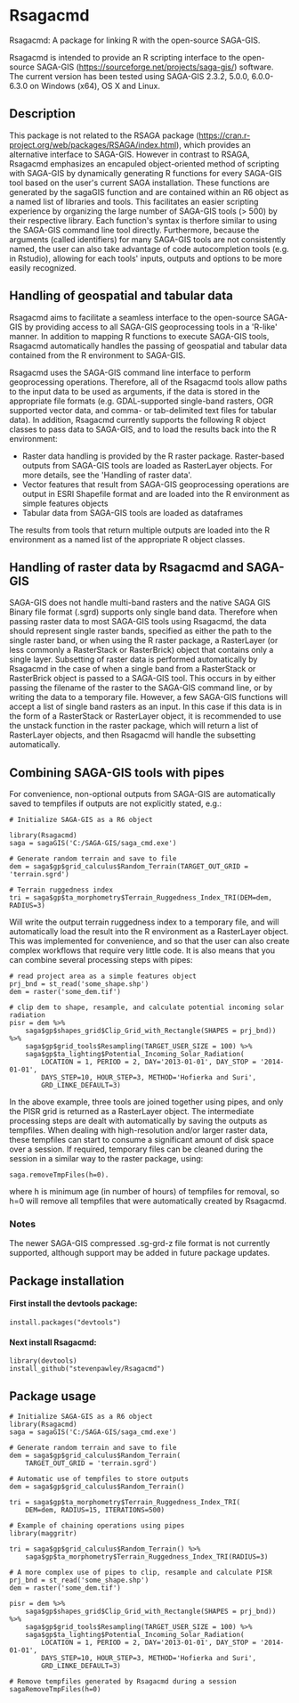 Rsagacmd
======

Rsagacmd: A package for linking R with the open-source SAGA-GIS.

Rsagacmd is intended to provide an R scripting interface to the open-source SAGA-GIS (https://sourceforge.net/projects/saga-gis/) software. The current version has been tested using SAGA-GIS 2.3.2, 5.0.0, 6.0.0-6.3.0 on Windows (x64), OS X and Linux.

## Description

This package is not related to the RSAGA package (https://cran.r-project.org/web/packages/RSAGA/index.html), which provides an alternative interface to SAGA-GIS. However in contrast to RSAGA, Rsagacmd emphasizes an encapuled object-oriented method of scripting with SAGA-GIS by dynamically generating R functions for every SAGA-GIS tool based on the user's current SAGA installation. These functions are generated by the sagaGIS function and are contained within an R6 object as a named list of libraries and tools. This facilitates an easier scripting experience by organizing the large number of SAGA-GIS tools (> 500) by their respective library. Each function's syntax is therfore similar to using the SAGA-GIS command line tool directly. Furthermore, because the arguments (called identifiers) for many SAGA-GIS tools are not consistently named, the user can also take advantage of code autocompletion tools (e.g. in Rstudio), allowing for each tools' inputs, outputs and options to be more easily recognized.

## Handling of geospatial and tabular data
Rsagacmd aims to facilitate a seamless interface to the open-source SAGA-GIS by providing access to all SAGA-GIS geoprocessing tools in a 'R-like' manner. In addition to mapping R functions to execute SAGA-GIS tools, Rsagacmd automatically handles the passing of geospatial and tabular data contained from the R environment to SAGA-GIS.

Rsagacmd uses the SAGA-GIS command line interface to perform geoprocessing operations. Therefore, all of the Rsagacmd tools allow paths to the input data to be used as arguments, if the data is stored in the appropriate file formats (e.g. GDAL-supported single-band rasters, OGR supported vector data, and comma- or tab-delimited text files for tabular data). In addition, Rsagacmd currently supports the following R object classes to pass data to SAGA-GIS, and to load the results back into the R environment:

- Raster data handling is provided by the R raster package. Raster-based outputs from SAGA-GIS tools are loaded as RasterLayer objects. For more details, see the 'Handling of raster data'.
- Vector features that result from SAGA-GIS geoprocessing operations are output in ESRI Shapefile format and are loaded into the R environment as simple features objects
- Tabular data from SAGA-GIS tools are loaded as dataframes

The results from tools that return multiple outputs are loaded into the R environment as a named list of the appropriate R object classes.

## Handling of raster data by Rsagacmd and SAGA-GIS
SAGA-GIS does not handle multi-band rasters and the native SAGA GIS Binary file format (.sgrd) supports only single band data. Therefore when passing raster data to most SAGA-GIS tools using Rsagacmd, the data should represent single raster bands, specified as either the path to the single raster band, or when using the R raster package, a RasterLayer (or less commonly a RasterStack or RasterBrick) object that contains only a single layer. Subsetting of raster data is performed automatically by Rsagacmd in the case of when a single band from a RasterStack or RasterBrick object is passed to a SAGA-GIS tool. This occurs in by either passing the filename of the raster to the SAGA-GIS command line, or by writing the data to a temporary file. However, a few SAGA-GIS functions will accept a list of single band rasters as an input. In this case if this data is in the form of a RasterStack or RasterLayer object, it is recommended to use the unstack function in the raster package, which will return a list of RasterLayer objects, and then Rsagacmd will handle the subsetting automatically.

## Combining SAGA-GIS tools with pipes

For convenience, non-optional outputs from SAGA-GIS are automatically saved to tempfiles if outputs are not explicitly stated, e.g.:
```
# Initialize SAGA-GIS as a R6 object

library(Rsagacmd)
saga = sagaGIS('C:/SAGA-GIS/saga_cmd.exe')

# Generate random terrain and save to file
dem = saga$gp$grid_calculus$Random_Terrain(TARGET_OUT_GRID = 'terrain.sgrd')

# Terrain ruggedness index
tri = saga$gp$ta_morphometry$Terrain_Ruggedness_Index_TRI(DEM=dem, RADIUS=3)
 ```
Will write the output terrain ruggedness index to a temporary file, and will automatically load the result into the R environment as a RasterLayer object. This was implemented for convenience, and so that the user can also create complex workflows that require very little code. It is also means that you can combine several processing steps with pipes:
```
# read project area as a simple features object
prj_bnd = st_read('some_shape.shp')
dem = raster('some_dem.tif')

# clip dem to shape, resample, and calculate potential incoming solar radiation
pisr = dem %>%
    saga$gp$shapes_grid$Clip_Grid_with_Rectangle(SHAPES = prj_bnd)) %>%
    saga$gp$grid_tools$Resampling(TARGET_USER_SIZE = 100) %>%
    saga$gp$ta_lighting$Potential_Incoming_Solar_Radiation(
        LOCATION = 1, PERIOD = 2, DAY='2013-01-01', DAY_STOP = '2014-01-01',
        DAYS_STEP=10, HOUR_STEP=3, METHOD='Hofierka and Suri',
        GRD_LINKE_DEFAULT=3)
```
In the above example, three tools are joined together using pipes, and only the PISR grid is returned as a RasterLayer object. The intermediate processing steps are dealt with automatically by saving the outputs as tempfiles. When dealing with high-resolution and/or larger raster data, these tempfiles can start to consume a significant amount of disk space over a session. If required, temporary files can be cleaned during the session in a similar way to the raster package, using:
```
saga.removeTmpFiles(h=0).
```
where h is minimum age (in number of hours) of tempfiles for removal, so h=0 will remove all tempfiles that were automatically created by Rsagacmd.

### Notes
The newer SAGA-GIS compressed .sg-grd-z file format is not currently supported, although support may be added in future package updates.

## Package installation

#### First install the devtools package:
```
install.packages("devtools")
```

#### Next install Rsagacmd:
```
library(devtools)
install_github("stevenpawley/Rsagacmd")
```

## Package usage
```
# Initialize SAGA-GIS as a R6 object
library(Rsagacmd)
saga = sagaGIS('C:/SAGA-GIS/saga_cmd.exe')

# Generate random terrain and save to file
dem = saga$gp$grid_calculus$Random_Terrain(
    TARGET_OUT_GRID = 'terrain.sgrd')

# Automatic use of tempfiles to store outputs
dem = saga$gp$grid_calculus$Random_Terrain()

tri = saga$gp$ta_morphometry$Terrain_Ruggedness_Index_TRI(
    DEM=dem, RADIUS=15, ITERATIONS=500)

# Example of chaining operations using pipes 
library(maggritr)

tri = saga$gp$grid_calculus$Random_Terrain() %>%
    saga$gp$ta_morphometry$Terrain_Ruggedness_Index_TRI(RADIUS=3)

# A more complex use of pipes to clip, resample and calculate PISR 
prj_bnd = st_read('some_shape.shp')
dem = raster('some_dem.tif')

pisr = dem %>%
    saga$gp$shapes_grid$Clip_Grid_with_Rectangle(SHAPES = prj_bnd)) %>%
    saga$gp$grid_tools$Resampling(TARGET_USER_SIZE = 100) %>%
    saga$gp$ta_lighting$Potential_Incoming_Solar_Radiation(
        LOCATION = 1, PERIOD = 2, DAY='2013-01-01', DAY_STOP = '2014-01-01',
        DAYS_STEP=10, HOUR_STEP=3, METHOD='Hofierka and Suri',
        GRD_LINKE_DEFAULT=3)

# Remove tempfiles generated by Rsagacmd during a session 
sagaRemoveTmpFiles(h=0)
```
